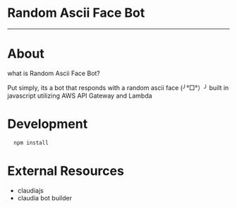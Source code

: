 # Random Ascii Face Bot
--------------
# About
what is Random Ascii Face Bot?

Put simply, its a bot that responds with a random ascii face (╯°□°）╯ built in
  javascript utilizing AWS API Gateway and Lambda

# Development
```bash
  npm install
```

# External Resources
* claudiajs
* claudia bot builder
